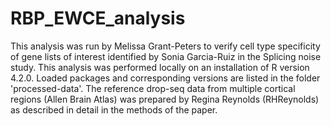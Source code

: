 # RBP_EWCE_analysis
This analysis was run by Melissa Grant-Peters to verify cell type specificity of gene lists of interest identified by Sonia Garcia-Ruiz in the Splicing noise study. This analysis was performed locally on an installation of R version 4.2.0. Loaded packages and corresponding versions are listed in the folder 'processed-data'. 
The reference drop-seq data from multiple cortical regions (Allen Brain Atlas) was prepared by Regina Reynolds (RHReynolds) as described in detail in the methods of the paper. 
